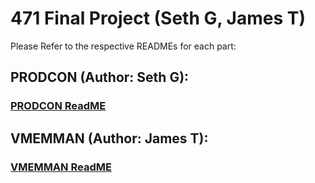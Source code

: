 # 471 Final Project (Seth G, James T)
Please Refer to the respective READMEs for each part:

## PRODCON (Author: Seth G):
### [PRODCON ReadME](PRODCONS/README.md)

## VMEMMAN (Author: James T):
### [VMEMMAN ReadME](VMEMMAN/README.md)
